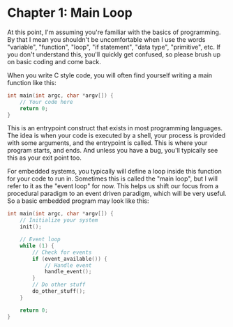 # Chapter 1: Main Loop

At this point, I'm assuming you're familiar with the basics of programming. By that I mean you shouldn't be uncomfortable when I use the words "variable", "function", "loop", "if statement", "data type", "primitive", etc. If you don't understand this, you'll quickly get confused, so please brush up on basic coding and come back.

When you write C style code, you will often find yourself writing a main function like this:

```c
int main(int argc, char *argv[]) {
    // Your code here
    return 0;
}
```

This is an entrypoint construct that exists in most programming languages. The idea is when your code is executed by a shell, your process is provided with some arguments, and the entrypoint is called. This is where your program starts, and ends. And unless you have a bug, you'll typically see this as your exit point too.

For embedded systems, you typically will define a loop inside this function for your code to run in. Sometimes this is called the "main loop", but I will refer to it as the "event loop" for now. This helps us shift our focus from a procedural paradigm to an event driven paradigm, which will be very useful. So a basic embedded program may look like this:

```c
int main(int argc, char *argv[]) {
    // Initialize your system
    init();

    // Event loop
    while (1) {
        // Check for events
        if (event_available()) {
            // Handle event
            handle_event();
        }
        // Do other stuff
        do_other_stuff();
    }

    return 0;
}
```

